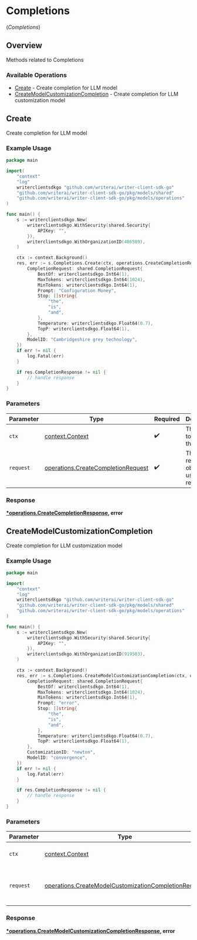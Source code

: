 # Completions
(*Completions*)

## Overview

Methods related to Completions

### Available Operations

* [Create](#create) - Create completion for LLM model
* [CreateModelCustomizationCompletion](#createmodelcustomizationcompletion) - Create completion for LLM customization model

## Create

Create completion for LLM model

### Example Usage

```go
package main

import(
	"context"
	"log"
	writerclientsdkgo "github.com/writerai/writer-client-sdk-go"
	"github.com/writerai/writer-client-sdk-go/pkg/models/shared"
	"github.com/writerai/writer-client-sdk-go/pkg/models/operations"
)

func main() {
    s := writerclientsdkgo.New(
        writerclientsdkgo.WithSecurity(shared.Security{
            APIKey: "",
        }),
        writerclientsdkgo.WithOrganizationID(486589),
    )

    ctx := context.Background()
    res, err := s.Completions.Create(ctx, operations.CreateCompletionRequest{
        CompletionRequest: shared.CompletionRequest{
            BestOf: writerclientsdkgo.Int64(1),
            MaxTokens: writerclientsdkgo.Int64(1024),
            MinTokens: writerclientsdkgo.Int64(1),
            Prompt: "Configuration Money",
            Stop: []string{
                "the",
                "is",
                "and",
            },
            Temperature: writerclientsdkgo.Float64(0.7),
            TopP: writerclientsdkgo.Float64(1),
        },
        ModelID: "Cambridgeshire grey technology",
    })
    if err != nil {
        log.Fatal(err)
    }

    if res.CompletionResponse != nil {
        // handle response
    }
}
```

### Parameters

| Parameter                                                                                | Type                                                                                     | Required                                                                                 | Description                                                                              |
| ---------------------------------------------------------------------------------------- | ---------------------------------------------------------------------------------------- | ---------------------------------------------------------------------------------------- | ---------------------------------------------------------------------------------------- |
| `ctx`                                                                                    | [context.Context](https://pkg.go.dev/context#Context)                                    | :heavy_check_mark:                                                                       | The context to use for the request.                                                      |
| `request`                                                                                | [operations.CreateCompletionRequest](../../models/operations/createcompletionrequest.md) | :heavy_check_mark:                                                                       | The request object to use for the request.                                               |


### Response

**[*operations.CreateCompletionResponse](../../models/operations/createcompletionresponse.md), error**


## CreateModelCustomizationCompletion

Create completion for LLM customization model

### Example Usage

```go
package main

import(
	"context"
	"log"
	writerclientsdkgo "github.com/writerai/writer-client-sdk-go"
	"github.com/writerai/writer-client-sdk-go/pkg/models/shared"
	"github.com/writerai/writer-client-sdk-go/pkg/models/operations"
)

func main() {
    s := writerclientsdkgo.New(
        writerclientsdkgo.WithSecurity(shared.Security{
            APIKey: "",
        }),
        writerclientsdkgo.WithOrganizationID(919503),
    )

    ctx := context.Background()
    res, err := s.Completions.CreateModelCustomizationCompletion(ctx, operations.CreateModelCustomizationCompletionRequest{
        CompletionRequest: shared.CompletionRequest{
            BestOf: writerclientsdkgo.Int64(1),
            MaxTokens: writerclientsdkgo.Int64(1024),
            MinTokens: writerclientsdkgo.Int64(1),
            Prompt: "error",
            Stop: []string{
                "the",
                "is",
                "and",
            },
            Temperature: writerclientsdkgo.Float64(0.7),
            TopP: writerclientsdkgo.Float64(1),
        },
        CustomizationID: "newton",
        ModelID: "convergence",
    })
    if err != nil {
        log.Fatal(err)
    }

    if res.CompletionResponse != nil {
        // handle response
    }
}
```

### Parameters

| Parameter                                                                                                                    | Type                                                                                                                         | Required                                                                                                                     | Description                                                                                                                  |
| ---------------------------------------------------------------------------------------------------------------------------- | ---------------------------------------------------------------------------------------------------------------------------- | ---------------------------------------------------------------------------------------------------------------------------- | ---------------------------------------------------------------------------------------------------------------------------- |
| `ctx`                                                                                                                        | [context.Context](https://pkg.go.dev/context#Context)                                                                        | :heavy_check_mark:                                                                                                           | The context to use for the request.                                                                                          |
| `request`                                                                                                                    | [operations.CreateModelCustomizationCompletionRequest](../../models/operations/createmodelcustomizationcompletionrequest.md) | :heavy_check_mark:                                                                                                           | The request object to use for the request.                                                                                   |


### Response

**[*operations.CreateModelCustomizationCompletionResponse](../../models/operations/createmodelcustomizationcompletionresponse.md), error**

